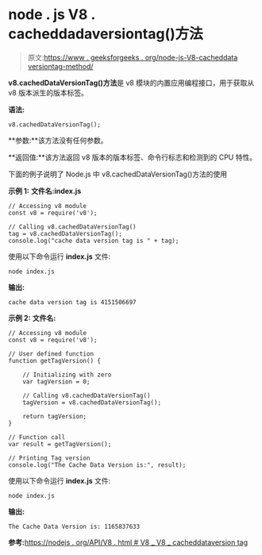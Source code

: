 # node . js V8 . cacheddadaversiontag()方法

> 原文:[https://www . geeksforgeeks . org/node-js-V8-cacheddata versiontag-method/](https://www.geeksforgeeks.org/node-js-v8-cacheddataversiontag-method/)

**v8.cachedDataVersionTag()方法**是 v8 模块的内置应用编程接口，用于获取从 v8 版本派生的版本标签。

**语法:**

```
v8.cachedDataVersionTag();
```

**参数:**该方法没有任何参数。

**返回值:**该方法返回 v8 版本的版本标签、命令行标志和检测到的 CPU 特性。

下面的例子说明了 Node.js 中 v8.cachedDataVersionTag()方法的使用

**示例 1:** **文件名:index.js**

```
// Accessing v8 module
const v8 = require('v8');

// Calling v8.cachedDataVersionTag() 
tag = v8.cachedDataVersionTag();
console.log("cache data version tag is " + tag);
```

使用以下命令运行 **index.js** 文件:

```
node index.js
```

**输出:**

```
cache data version tag is 4151506697
```

**示例 2:** **文件名:**

```
// Accessing v8 module
const v8 = require('v8');

// User defined function
function getTagVersion() {

    // Initializing with zero 
    var tagVersion = 0;

    // Calling v8.cachedDataVersionTag() 
    tagVersion = v8.cachedDataVersionTag();

    return tagVersion;
}

// Function call
var result = getTagVersion();

// Printing Tag version
console.log("The Cache Data Version is:", result);
```

使用以下命令运行 **index.js** 文件:

```
node index.js
```

**输出:**

```
The Cache Data Version is: 1165837633
```

**参考:**[https://nodejs . org/API/V8 . html # V8 _ V8 _ cacheddataversion tag](https://nodejs.org/api/v8.html#v8_v8_cacheddataversiontag)